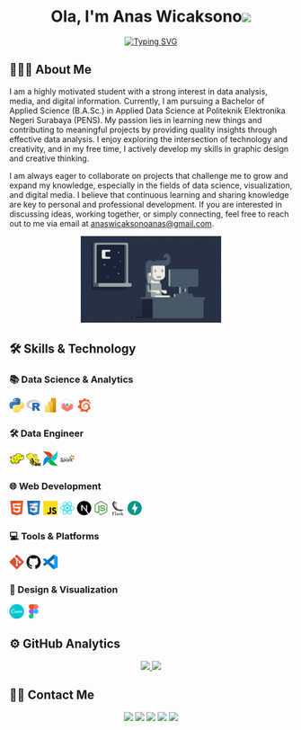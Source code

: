 <h1 align="center">Ola, I'm Anas Wicaksono<img src="https://media.giphy.com/media/hvRJCLFzcasrR4ia7z/giphy.gif" width="35"></h1>
<p align="center">
 <a href="https://git.io/typing-svg"><img src="https://readme-typing-svg.demolab.com?font=JetBrains+Mono&pause=1000&color=00FFFF&center=true&vCenter=true&width=435&lines=Data+Sciences+%7C+AI+%7C+ML+Enthusiast;Graphic+Designer;PENS...+JOSSS!!!" alt="Typing SVG" /></a>
</p>

## 👨🏻‍💻 About Me

I am a highly motivated student with a strong interest in data analysis, media, and digital information. Currently, I am pursuing a Bachelor of Applied Science (B.A.Sc.) in Applied Data Science at Politeknik Elektronika Negeri Surabaya (PENS). My passion lies in learning new things and contributing to meaningful projects by providing quality insights through effective data analysis. I enjoy exploring the intersection of technology and creativity, and in my free time, I actively develop my skills in graphic design and creative thinking.

I am always eager to collaborate on projects that challenge me to grow and expand my knowledge, especially in the fields of data science, visualization, and digital media. I believe that continuous learning and sharing knowledge are key to personal and professional development. If you are interested in discussing ideas, working together, or simply connecting, feel free to reach out to me via email at anaswicaksonoanas@gmail.com.


<p align="center">
  <img alt="Night Coding" src="https://raw.githubusercontent.com/AVS1508/AVS1508/master/assets/Night-Coding.gif" width="250"/>
</p>

## 🛠 Skills & Technology

### 📚 Data Science & Analytics
<code><a href="https://github.com/nasswcksn" target="_blank"><img src="assets/Python_logo_(icon_only).svg"	width="26px" alt="pyton"></a></code>
<code><a href="https://github.com/nasswcksn" target="_blank"><img src="assets/R-Lang--Streamline-Svg-Logos.png"	width="26px" alt="R"></a></code>
<code><a href="https://github.com/nasswcksn" target="_blank"><img src="assets/power-bi-icon.png"	width="26px" alt="Power BI"></a></code>
<code><a href="https://github.com/nasswcksn" target="_blank"><img src="assets/Chartjs--Streamline-Svg-Logos (3).png"	width="26px" alt="Chart.js"></a></code>
<code><a href="https://github.com/nasswcksn" target="_blank"><img src="assets/Grafana--Streamline-Svg-Logos (1).png"	width="26px" alt="R"></a></code>

### 🛠️ Data Engineer
<code><a href="https://github.com/nasswcksn" target="_blank"><img src="assets/Hadoop--Streamline-Svg-Logos.png"	width="26px" alt="Hadoop"></a></code>
<code><a href="https://github.com/nasswcksn" target="_blank"><img src="assets/512px-Apache_Hive_logo.svg.png"	width="26px" alt="Apache Hive"></a></code>
<code><a href="https://github.com/nasswcksn" target="_blank"><img src="assets/Airflow-Icon--Streamline-Svg-Logos.png"	width="26px" alt="Apache Airflow"></a></code>
<code><a href="https://github.com/nasswcksn" target="_blank"><img src="assets/Apache-Spark--Streamline-Svg-Logos.png"	width="26px" alt="R"></a></code>

### 🌐 Web Development
<code><a href="https://github.com/nasswcksn" target="_blank"><img src="assets/html-icon.png"	width="26px" alt="HTML"></a></code>
<code><a href="https://github.com/nasswcksn" target="_blank"><img src="assets/css-icon.png"	width="26px" alt="CSS"></a></code>
<code><a href="https://github.com/nasswcksn" target="_blank"><img src="assets/Javascript--Streamline-Svg-Logos.png"	width="26px" alt="Javascripts"></a></code>
<code><a href="https://github.com/nasswcksn" target="_blank"><img src="assets/React--Streamline-Svg-Logos.png"	width="26px" alt="React.js"></a></code>
<code><a href="https://github.com/nasswcksn" target="_blank"><img src="assets/Nextjs-Icon--Streamline-Svg-Logos.png"	width="26px" alt="Next.js"></a></code>
<code><a href="https://github.com/nasswcksn" target="_blank"><img src="assets/Nodejs-Icon--Streamline-Svg-Logos.png"	width="26px" alt="Node.js"></a></code>
<code><a href="https://github.com/nasswcksn" target="_blank"><img src="assets/Flask--Streamline-Svg-Logos.png"	width="26px" alt="Flask"></a></code>
<code><a href="https://github.com/nasswcksn" target="_blank"><img src="assets/Fastapi-Icon--Streamline-Svg-Logos.png"	width="26px" alt="FastAPI"></a></code>

### 💻 Tools & Platforms
<code><a href="https://github.com/nasswcksn" target="_blank"><img src="assets/Git-Icon--Streamline-Svg-Logos.png"	width="26px" alt="Git"></a></code>
<code><a href="https://github.com/nasswcksn" target="_blank"><img src="assets/Github-Icon--Streamline-Svg-Logos.png"	width="26px" alt="Github"></a></code>
<code><a href="https://github.com/nasswcksn" target="_blank"><img src="assets/visual-studio-code-icon.png"	width="26px" alt="Visual Studio Code"></a></code>

### 🎨 Design & Visualization
<code><a href="https://github.com/nasswcksn" target="_blank"><img src="assets/Canva.png"	width="26px" alt="Canva"></a></code>
<code><a href="https://github.com/nasswcksn" target="_blank"><img src="assets/Figma--Streamline-Svg-Logos.png"	width="26px" alt="Figma"></a></code>

## ⚙️ GitHub Analytics
<p align="center">
<a href="https://github.com/nasswcksn">
<img height="180em" src="https://github-readme-stats-eight-theta.vercel.app/api?username=nasswcksn&show_icons=true&theme=algolia&include_all_commits=true&count_private=true"/>
<img height="180em" src="https://github-readme-stats-eight-theta.vercel.app/api/top-langs/?username=nasswcksn&layout=compact&langs_count=8&theme=algolia"/>
</a>
</p>

## 🤝🏻 Contact Me
<p align="center">
<a href="mailto:anaswicaksonoanas@gmail.com"><img src="https://img.shields.io/badge/-anaswicaksonoanas@gmail.com-D14836?style=flat&logo=Gmail&logoColor=white"/></a>
<a href="https://www.linkedin.com/in/anas-wicaksono-690ba2365"><img src="https://img.shields.io/badge/-Anas%20Wicaksono-0077B5?style=flat&logo=Linkedin&logoColor=white"/></a>
<a href="https://instagram.com/nasswcksn"><img src="https://img.shields.io/badge/-@nasswcksn-E4405F?style=flat&logo=Instagram&logoColor=white"/></a>
<a href="https://wa.me/6281235618385"><img src="https://img.shields.io/badge/-Contact%20Me-25D366?style=flat&logo=WhatsApp&logoColor=white"/></a>
<a href="https://www.tiktok.com/@taskresek03"><img src="https://img.shields.io/badge/-@taskresek03-000000?style=flat&logo=TikTok&logoColor=white"/></a>
</p>
